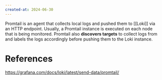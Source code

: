 ```yaml
---
created-at: 2024-06-30
---
```


Promtail is an agent that collects local logs and pushed them to [[Loki]] via an HTTP endpoint. Usually, a Promtail instance is executed on each node that is being monitored. Promtail also **discovers targets** to collect logs from and labels the logs accordingly before pushing them to the Loki instance.

# References

https://grafana.com/docs/loki/latest/send-data/promtail/
